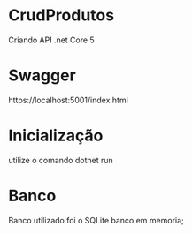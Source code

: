 # CrudProdutos
Criando API .net Core 5

# Swagger 

https://localhost:5001/index.html

# Inicialização

utilize o comando dotnet run 

# Banco

Banco utilizado foi o SQLite banco em memoria;
